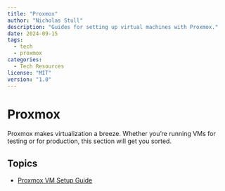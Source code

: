 ```yaml
---
title: "Proxmox"
author: "Nicholas Stull"
description: "Guides for setting up virtual machines with Proxmox."
date: 2024-09-15
tags:
  - tech
  - proxmox
categories:
  - Tech Resources
license: "MIT"
version: "1.0"
---
```


# Proxmox

Proxmox makes virtualization a breeze. Whether you’re running VMs for testing or for production, this section will get you sorted.

## Topics

- [Proxmox VM Setup Guide](/prox_vm_setup_guide.md)
